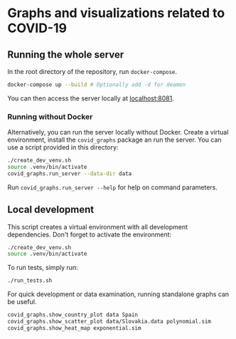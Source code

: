 # Graphs and visualizations related to COVID-19

## Running the whole server

In the root directory of the repository, run `docker-compose`.
```sh
docker-compose up --build # Optionally add -d for deamon
```
You can then access the server locally at [localhost:8081](http://127.0.0.1:8081).


### Running without Docker
Alternatively, you can run the server locally without Docker. Create a virtual
environment, install the `covid_graphs` package an run the server. You can use
a script provided in this directory:
```sh
./create_dev_venv.sh
source .venv/bin/activate
covid_graphs.run_server --data-dir data
```
Run `covid_graphs.run_server --help` for help on command parameters.


## Local development

This script creates a virtual environment with all development dependencies.
Don't forget to activate the environment:
```sh
./create_dev_venv.sh
source .venv/bin/activate
```

To run tests, simply run:
```sh
./run_tests.sh
```

For quick development or data examination, running standalone graphs can be useful.
```sh
covid_graphs.show_country_plot data Spain
covid_graphs.show_scatter_plot data/Slovakia.data polynomial.sim
covid_graphs.show_heat_map exponential.sim
```
